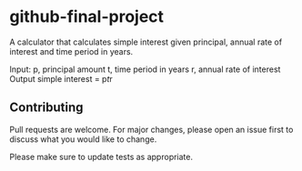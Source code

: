 # github-final-project

A calculator that calculates simple interest given principal, annual rate of interest and time period in years.

Input:
   p, principal amount
   t, time period in years
   r, annual rate of interest
Output
   simple interest = p*t*r


## Contributing

Pull requests are welcome. For major changes, please open an issue first
to discuss what you would like to change.

Please make sure to update tests as appropriate.

